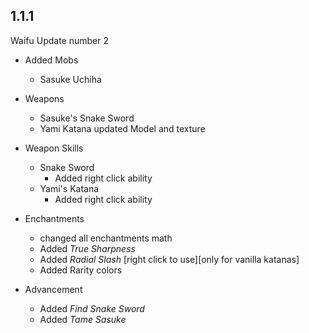 ## 1.1.1
Waifu Update number 2
	
* Added Mobs
	* Sasuke Uchiha

* Weapons
	* Sasuke's Snake Sword
	* Yami Katana updated Model and texture

* Weapon Skills
	* Snake Sword
		* Added right click ability
	* Yami's Katana
		* Added right click ability

* Enchantments
	* changed all enchantments math
	* Added *True Sharpness* 
	* Added *Radial Slash* [right click to use][only for vanilla katanas]
	* Added Rarity colors

* Advancement
	* Added *Find Snake Sword*
	* Added *Tame Sasuke*
	
